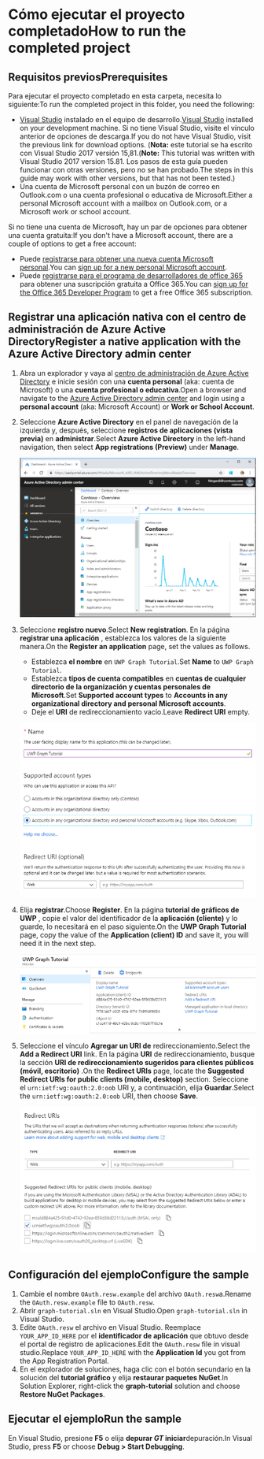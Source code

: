 # <a name="how-to-run-the-completed-project"></a><span data-ttu-id="8a89b-101">Cómo ejecutar el proyecto completado</span><span class="sxs-lookup"><span data-stu-id="8a89b-101">How to run the completed project</span></span>

## <a name="prerequisites"></a><span data-ttu-id="8a89b-102">Requisitos previos</span><span class="sxs-lookup"><span data-stu-id="8a89b-102">Prerequisites</span></span>

<span data-ttu-id="8a89b-103">Para ejecutar el proyecto completado en esta carpeta, necesita lo siguiente:</span><span class="sxs-lookup"><span data-stu-id="8a89b-103">To run the completed project in this folder, you need the following:</span></span>

- <span data-ttu-id="8a89b-104">[Visual Studio](https://visualstudio.microsoft.com/vs/) instalado en el equipo de desarrollo.</span><span class="sxs-lookup"><span data-stu-id="8a89b-104">[Visual Studio](https://visualstudio.microsoft.com/vs/) installed on your development machine.</span></span> <span data-ttu-id="8a89b-105">Si no tiene Visual Studio, visite el vínculo anterior de opciones de descarga.</span><span class="sxs-lookup"><span data-stu-id="8a89b-105">If you do not have Visual Studio, visit the previous link for download options.</span></span> <span data-ttu-id="8a89b-106">(**Nota:** este tutorial se ha escrito con Visual Studio 2017 versión 15,81.</span><span class="sxs-lookup"><span data-stu-id="8a89b-106">(**Note:** This tutorial was written with Visual Studio 2017 version 15.81.</span></span> <span data-ttu-id="8a89b-107">Los pasos de esta guía pueden funcionar con otras versiones, pero no se han probado.</span><span class="sxs-lookup"><span data-stu-id="8a89b-107">The steps in this guide may work with other versions, but that has not been tested.)</span></span>
- <span data-ttu-id="8a89b-108">Una cuenta de Microsoft personal con un buzón de correo en Outlook.com o una cuenta profesional o educativa de Microsoft.</span><span class="sxs-lookup"><span data-stu-id="8a89b-108">Either a personal Microsoft account with a mailbox on Outlook.com, or a Microsoft work or school account.</span></span>

<span data-ttu-id="8a89b-109">Si no tiene una cuenta de Microsoft, hay un par de opciones para obtener una cuenta gratuita:</span><span class="sxs-lookup"><span data-stu-id="8a89b-109">If you don't have a Microsoft account, there are a couple of options to get a free account:</span></span>

- <span data-ttu-id="8a89b-110">Puede [registrarse para obtener una nueva cuenta Microsoft personal](https://signup.live.com/signup?wa=wsignin1.0&rpsnv=12&ct=1454618383&rver=6.4.6456.0&wp=MBI_SSL_SHARED&wreply=https://mail.live.com/default.aspx&id=64855&cbcxt=mai&bk=1454618383&uiflavor=web&uaid=b213a65b4fdc484382b6622b3ecaa547&mkt=E-US&lc=1033&lic=1).</span><span class="sxs-lookup"><span data-stu-id="8a89b-110">You can [sign up for a new personal Microsoft account](https://signup.live.com/signup?wa=wsignin1.0&rpsnv=12&ct=1454618383&rver=6.4.6456.0&wp=MBI_SSL_SHARED&wreply=https://mail.live.com/default.aspx&id=64855&cbcxt=mai&bk=1454618383&uiflavor=web&uaid=b213a65b4fdc484382b6622b3ecaa547&mkt=E-US&lc=1033&lic=1).</span></span>
- <span data-ttu-id="8a89b-111">Puede [registrarse para el programa de desarrolladores de office 365](https://developer.microsoft.com/office/dev-program) para obtener una suscripción gratuita a Office 365.</span><span class="sxs-lookup"><span data-stu-id="8a89b-111">You can [sign up for the Office 365 Developer Program](https://developer.microsoft.com/office/dev-program) to get a free Office 365 subscription.</span></span>

## <a name="register-a-native-application-with-the-azure-active-directory-admin-center"></a><span data-ttu-id="8a89b-112">Registrar una aplicación nativa con el centro de administración de Azure Active Directory</span><span class="sxs-lookup"><span data-stu-id="8a89b-112">Register a native application with the Azure Active Directory admin center</span></span>

1. <span data-ttu-id="8a89b-113">Abra un explorador y vaya al [centro de administración de Azure Active Directory](https://aad.portal.azure.com) e inicie sesión con una **cuenta personal** (aka: cuenta de Microsoft) o una **cuenta profesional o educativa**.</span><span class="sxs-lookup"><span data-stu-id="8a89b-113">Open a browser and navigate to the [Azure Active Directory admin center](https://aad.portal.azure.com) and login using a **personal account** (aka: Microsoft Account) or **Work or School Account**.</span></span>

1. <span data-ttu-id="8a89b-114">Seleccione **Azure Active Directory** en el panel de navegación de la izquierda y, después, seleccione **registros de aplicaciones (vista previa)** en **administrar**.</span><span class="sxs-lookup"><span data-stu-id="8a89b-114">Select **Azure Active Directory** in the left-hand navigation, then select **App registrations (Preview)** under **Manage**.</span></span>

    ![<span data-ttu-id="8a89b-115">Una captura de pantalla de los registros de la aplicación</span><span class="sxs-lookup"><span data-stu-id="8a89b-115">A screenshot of the App registrations</span></span> ](/tutorial/images/aad-portal-app-registrations.png)

1. <span data-ttu-id="8a89b-116">Seleccione **registro nuevo**.</span><span class="sxs-lookup"><span data-stu-id="8a89b-116">Select **New registration**.</span></span> <span data-ttu-id="8a89b-117">En la página **registrar una aplicación** , establezca los valores de la siguiente manera.</span><span class="sxs-lookup"><span data-stu-id="8a89b-117">On the **Register an application** page, set the values as follows.</span></span>

    - <span data-ttu-id="8a89b-118">Establezca **el nombre** en `UWP Graph Tutorial`.</span><span class="sxs-lookup"><span data-stu-id="8a89b-118">Set **Name** to `UWP Graph Tutorial`.</span></span>
    - <span data-ttu-id="8a89b-119">Establezca **tipos de cuenta compatibles** en **cuentas de cualquier directorio de la organización y cuentas personales de Microsoft**.</span><span class="sxs-lookup"><span data-stu-id="8a89b-119">Set **Supported account types** to **Accounts in any organizational directory and personal Microsoft accounts**.</span></span>
    - <span data-ttu-id="8a89b-120">Deje el **URI** de redireccionamiento vacío.</span><span class="sxs-lookup"><span data-stu-id="8a89b-120">Leave **Redirect URI** empty.</span></span>

    ![Captura de pantalla de la página registrar una aplicación](/tutorial/images/aad-register-an-app.png)

1. <span data-ttu-id="8a89b-122">Elija **registrar**.</span><span class="sxs-lookup"><span data-stu-id="8a89b-122">Choose **Register**.</span></span> <span data-ttu-id="8a89b-123">En la página **tutorial de gráficos de UWP** , copie el valor del identificador de la **aplicación (cliente)** y lo guarde, lo necesitará en el paso siguiente.</span><span class="sxs-lookup"><span data-stu-id="8a89b-123">On the **UWP Graph Tutorial** page, copy the value of the **Application (client) ID** and save it, you will need it in the next step.</span></span>

    ![Captura de pantalla del identificador de la aplicación del nuevo registro de la aplicación](/tutorial/images/aad-application-id.png)

1. <span data-ttu-id="8a89b-125">Seleccione el vínculo **Agregar un URI de** redireccionamiento.</span><span class="sxs-lookup"><span data-stu-id="8a89b-125">Select the **Add a Redirect URI** link.</span></span> <span data-ttu-id="8a89b-126">En la página **URI** de redireccionamiento, busque la sección **URI de redireccionamiento sugeridos para clientes públicos (móvil, escritorio)** .</span><span class="sxs-lookup"><span data-stu-id="8a89b-126">On the **Redirect URIs** page, locate the **Suggested Redirect URIs for public clients (mobile, desktop)** section.</span></span> <span data-ttu-id="8a89b-127">Seleccione el `urn:ietf:wg:oauth:2.0:oob` URI y, a continuación, elija **Guardar**.</span><span class="sxs-lookup"><span data-stu-id="8a89b-127">Select the `urn:ietf:wg:oauth:2.0:oob` URI, then choose **Save**.</span></span>

    ![Captura de pantalla de la página URI de redireccionamiento](/tutorial/images/aad-redirect-uris.png)

## <a name="configure-the-sample"></a><span data-ttu-id="8a89b-129">Configuración del ejemplo</span><span class="sxs-lookup"><span data-stu-id="8a89b-129">Configure the sample</span></span>

1. <span data-ttu-id="8a89b-130">Cambie el nombre `OAuth.resw.example` del archivo `OAuth.resw`a.</span><span class="sxs-lookup"><span data-stu-id="8a89b-130">Rename the `OAuth.resw.example` file to `OAuth.resw`.</span></span>
1. <span data-ttu-id="8a89b-131">Abrir `graph-tutorial.sln` en Visual Studio.</span><span class="sxs-lookup"><span data-stu-id="8a89b-131">Open `graph-tutorial.sln` in Visual Studio.</span></span>
1. <span data-ttu-id="8a89b-132">Edite `OAuth.resw` el archivo en Visual Studio. Reemplace `YOUR_APP_ID_HERE` por el **identificador de aplicación** que obtuvo desde el portal de registro de aplicaciones.</span><span class="sxs-lookup"><span data-stu-id="8a89b-132">Edit the `OAuth.resw` file in visual studio.Replace `YOUR_APP_ID_HERE` with the **Application Id** you got from the App Registration Portal.</span></span>
1. <span data-ttu-id="8a89b-133">En el explorador de soluciones, haga clic con el botón secundario en la solución del **tutorial gráfico** y elija **restaurar paquetes NuGet**.</span><span class="sxs-lookup"><span data-stu-id="8a89b-133">In Solution Explorer, right-click the **graph-tutorial** solution and choose **Restore NuGet Packages**.</span></span>

## <a name="run-the-sample"></a><span data-ttu-id="8a89b-134">Ejecutar el ejemplo</span><span class="sxs-lookup"><span data-stu-id="8a89b-134">Run the sample</span></span>

<span data-ttu-id="8a89b-135">En Visual Studio, presione **F5** o elija **depurar _GT_ iniciar**depuración.</span><span class="sxs-lookup"><span data-stu-id="8a89b-135">In Visual Studio, press **F5** or choose **Debug > Start Debugging**.</span></span>